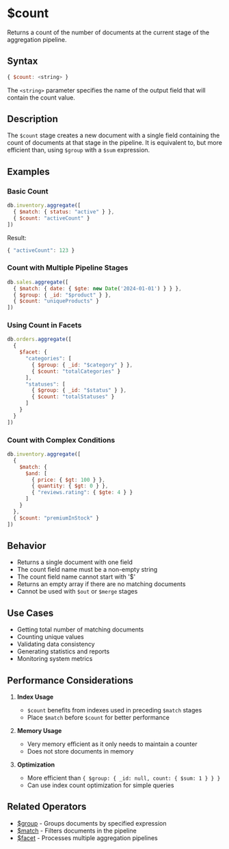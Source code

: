 # $count

Returns a count of the number of documents at the current stage of the aggregation pipeline.

## Syntax

```javascript
{ $count: <string> }
```

The `<string>` parameter specifies the name of the output field that will contain the count value.

## Description

The `$count` stage creates a new document with a single field containing the count of documents at that stage in the pipeline. It is equivalent to, but more efficient than, using `$group` with a `$sum` expression.

## Examples

### Basic Count

```javascript
db.inventory.aggregate([
  { $match: { status: "active" } },
  { $count: "activeCount" }
])
```
Result:
```javascript
{ "activeCount": 123 }
```

### Count with Multiple Pipeline Stages

```javascript
db.sales.aggregate([
  { $match: { date: { $gte: new Date('2024-01-01') } } },
  { $group: { _id: "$product" } },
  { $count: "uniqueProducts" }
])
```

### Using Count in Facets

```javascript
db.orders.aggregate([
  {
    $facet: {
      "categories": [
        { $group: { _id: "$category" } },
        { $count: "totalCategories" }
      ],
      "statuses": [
        { $group: { _id: "$status" } },
        { $count: "totalStatuses" }
      ]
    }
  }
])
```

### Count with Complex Conditions

```javascript
db.inventory.aggregate([
  {
    $match: {
      $and: [
        { price: { $gt: 100 } },
        { quantity: { $gt: 0 } },
        { "reviews.rating": { $gte: 4 } }
      ]
    }
  },
  { $count: "premiumInStock" }
])
```

## Behavior

- Returns a single document with one field
- The count field name must be a non-empty string
- The count field name cannot start with '$'
- Returns an empty array if there are no matching documents
- Cannot be used with `$out` or `$merge` stages

## Use Cases

- Getting total number of matching documents
- Counting unique values
- Validating data consistency
- Generating statistics and reports
- Monitoring system metrics

## Performance Considerations

1. **Index Usage**
   - `$count` benefits from indexes used in preceding `$match` stages
   - Place `$match` before `$count` for better performance

2. **Memory Usage**
   - Very memory efficient as it only needs to maintain a counter
   - Does not store documents in memory

3. **Optimization**
   - More efficient than `{ $group: { _id: null, count: { $sum: 1 } } }`
   - Can use index count optimization for simple queries

## Related Operators

- [$group](../accumulators/group.md) - Groups documents by specified expression
- [$match](match.md) - Filters documents in the pipeline
- [$facet](facet.md) - Processes multiple aggregation pipelines 